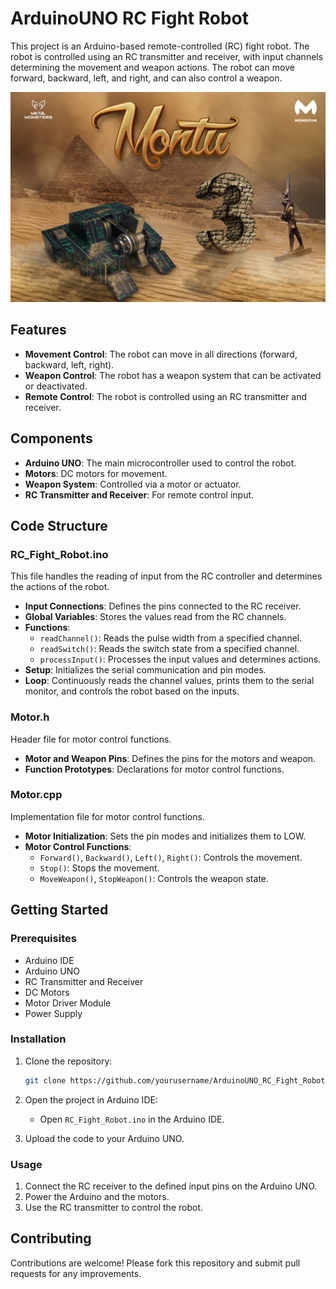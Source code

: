 # ArduinoUNO RC Fight Robot

This project is an Arduino-based remote-controlled (RC) fight robot. The robot is controlled using an RC transmitter and receiver, with input channels determining the movement and weapon actions. The robot can move forward, backward, left, and right, and can also control a weapon.

![RC Fight Robot](images/RC_Fight_Robot.jpg)

## Features

- **Movement Control**: The robot can move in all directions (forward, backward, left, right).
- **Weapon Control**: The robot has a weapon system that can be activated or deactivated.
- **Remote Control**: The robot is controlled using an RC transmitter and receiver.

## Components

- **Arduino UNO**: The main microcontroller used to control the robot.
- **Motors**: DC motors for movement.
- **Weapon System**: Controlled via a motor or actuator.
- **RC Transmitter and Receiver**: For remote control input.

## Code Structure

### RC_Fight_Robot.ino

This file handles the reading of input from the RC controller and determines the actions of the robot.

- **Input Connections**: Defines the pins connected to the RC receiver.
- **Global Variables**: Stores the values read from the RC channels.
- **Functions**:
  - `readChannel()`: Reads the pulse width from a specified channel.
  - `readSwitch()`: Reads the switch state from a specified channel.
  - `processInput()`: Processes the input values and determines actions.
- **Setup**: Initializes the serial communication and pin modes.
- **Loop**: Continuously reads the channel values, prints them to the serial monitor, and controls the robot based on the inputs.

### Motor.h

Header file for motor control functions.

- **Motor and Weapon Pins**: Defines the pins for the motors and weapon.
- **Function Prototypes**: Declarations for motor control functions.

### Motor.cpp

Implementation file for motor control functions.

- **Motor Initialization**: Sets the pin modes and initializes them to LOW.
- **Motor Control Functions**:
  - `Forward()`, `Backward()`, `Left()`, `Right()`: Controls the movement.
  - `Stop()`: Stops the movement.
  - `MoveWeapon()`, `StopWeapon()`: Controls the weapon state.

## Getting Started

### Prerequisites

- Arduino IDE
- Arduino UNO
- RC Transmitter and Receiver
- DC Motors
- Motor Driver Module
- Power Supply

### Installation

1. Clone the repository:
    ```sh
    git clone https://github.com/yourusername/ArduinoUNO_RC_Fight_Robot.git
    ```

2. Open the project in Arduino IDE:
    - Open `RC_Fight_Robot.ino` in the Arduino IDE.

3. Upload the code to your Arduino UNO.

### Usage

1. Connect the RC receiver to the defined input pins on the Arduino UNO.
2. Power the Arduino and the motors.
3. Use the RC transmitter to control the robot.

## Contributing

Contributions are welcome! Please fork this repository and submit pull requests for any improvements.


